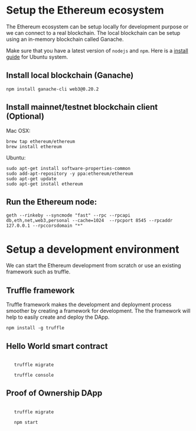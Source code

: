 # Setup the Ethereum ecosystem

The Ethereum  ecosystem can be setup locally for development purpose or we can connect to a real blockchain.
The local blockchain can be setup using an in-memory blockchain called Ganache.

Make sure that you have a latest version of `nodejs` and `npm`. Here is a [install guide](https://www.digitalocean.com/community/tutorials/how-to-install-node-js-on-ubuntu-16-04) for Ubuntu system.

## Install local blockchain (Ganache)

`npm install ganache-cli web3@0.20.2`


## Install mainnet/testnet blockchain client (Optional)

Mac OSX:
```
brew tap ethereum/ethereum
brew install ethereum
```

Ubuntu:

```
sudo apt-get install software-properties-common
sudo add-apt-repository -y ppa:ethereum/ethereum
sudo apt-get update
sudo apt-get install ethereum
```

## Run the Ethereum node:

```
geth --rinkeby --syncmode "fast" --rpc --rpcapi db,eth,net,web3,personal --cache=1024  --rpcport 8545 --rpcaddr 127.0.0.1 --rpccorsdomain "*"
```

# Setup a development environment

We can start the Ethereum development from scratch or use an existing framework such as truffle.
 

## Truffle framework

Truffle framework makes the development and deployment process smoother by creating a framework for development.
The the framework will help to easily create and deploy the DApp.

```
npm install -g truffle

```

## Hello World smart contract

```truffle init
   
   truffle migrate
   
   truffle console

```

## Proof of Ownership DApp

```truffle unbox react
   
   truffle migrate
   
   npm start

```